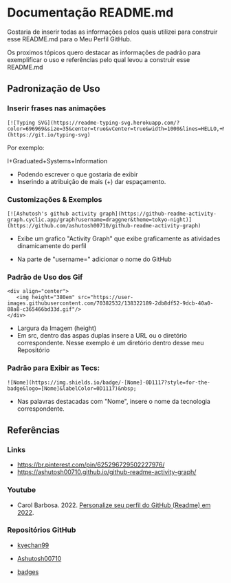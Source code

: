 # Documentação README.md

Gostaria de inserir todas as informações pelos quais utilizei para construir esse README.md para o Meu Perfil GitHub.

Os proximos tópicos quero destacar as informações de padrão para exemplificar o uso e referências pelo qual levou a construir esse README.md

## Padronização de Uso

### Inserir frases nas animações

```
[![Typing SVG](https://readme-typing-svg.herokuapp.com/?color=696969&size=35&center=true&vCenter=true&width=1000&lines=HELLO,+My+name+is+Davi+Samuel;I'm+18+years+old;I'm+from+Brazil;Be+Welcome!+:%29)](https://git.io/typing-svg)
```
Por exemplo:

I+Graduated+Systems+Information

- Podendo escrever o que gostaria de exibir
- Inserindo a atribuição de mais (+) dar espaçamento.


### Customizações & Exemplos

```
[![Ashutosh's github activity graph](https://github-readme-activity-graph.cyclic.app/graph?username=draggner&theme=tokyo-night)](https://github.com/ashutosh00710/github-readme-activity-graph)
```

- Exibe um grafico "Activity Graph" que exibe graficamente as atividades dinamicamente do perfil

- Na parte de "username=" adicionar o nome do GitHub

### Padrão de Uso dos Gif

```
<div align="center">
   <img height="380em" src="https://user-images.githubusercontent.com/70382532/138322189-2db8df52-9dcb-40a0-88a8-c365466bd33d.gif"/>
</div>
```

- Largura da Imagem (height)
- Em src, dentro das aspas duplas insere a URL ou o diretório correspondente. Nesse exemplo é um diretório dentro desse meu Repositório

### Padrão para Exibir as Tecs:

```
![Nome](https://img.shields.io/badge/-[Nome]-0D1117?style=for-the-badge&logo=[Nome]&labelColor=0D1117)&nbsp;
```

- Nas palavras destacadas com "Nome", insere o nome da tecnologia correspondente.

## Referências

### Links

- https://br.pinterest.com/pin/625296729502227976/
- https://ashutosh00710.github.io/github-readme-activity-graph/

### Youtube

- Carol Barbosa. 2022. [Personalize seu perfil do GitHub (Readme) em 2022](https://www.youtube.com/watch?v=edERBwvBW2s).

### Repositórios GitHub

- [kyechan99](https://github.com/kyechan99/capsule-render)

- [Ashutosh00710](https://github.com/Ashutosh00710/github-readme-activity-graph)

- [badges](https://github.com/badges/shields)